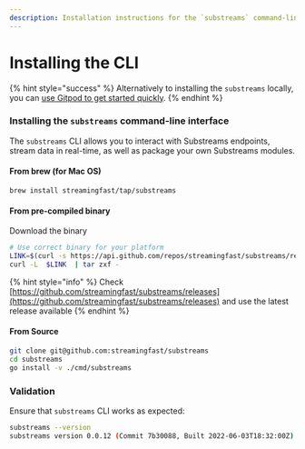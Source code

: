 ```yaml
---
description: Installation instructions for the `substreams` command-line interface.
---
```


# Installing the CLI

{% hint style="success" %}
Alternatively to installing the `substreams` locally, you can [use Gitpod to get started quickly](../developer-guide/installation-requirements.md).
{% endhint %}

### Installing the `substreams` command-line interface

The `substreams` CLI allows you to interact with Substreams endpoints, stream data in real-time, as well as package your own Substreams modules.

#### From brew (for Mac OS)

```
brew install streamingfast/tap/substreams
```

#### From pre-compiled binary

Download the binary

```bash
# Use correct binary for your platform
LINK=$(curl -s https://api.github.com/repos/streamingfast/substreams/releases/latest | awk '/download.url.*linux/ {print $2}' | sed 's/"//g')
curl -L  $LINK  | tar zxf -
```

{% hint style="info" %}
Check [https://github.com/streamingfast/substreams/releases](https://github.com/streamingfast/substreams/releases) and use the latest release available
{% endhint %}

#### From Source

```bash
git clone git@github.com:streamingfast/substreams
cd substreams
go install -v ./cmd/substreams
```

### Validation

Ensure that `substreams` CLI works as expected:

```bash
substreams --version
substreams version 0.0.12 (Commit 7b30088, Built 2022-06-03T18:32:00Z)
```
